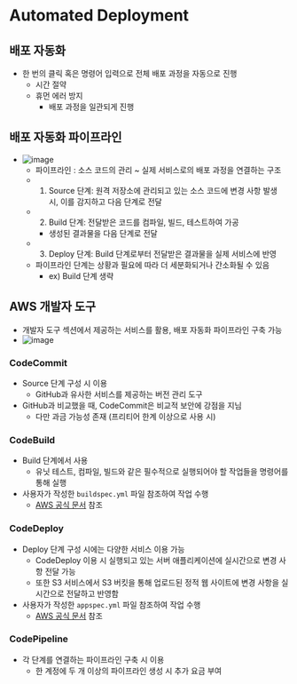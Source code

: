 # Automated Deployment
## 배포 자동화
- 한 번의 클릭 혹은 명령어 입력으로 전체 배포 과정을 자동으로 진행
  - 시간 절약
  - 휴먼 에러 방지
    - 배포 과정을 일관되게 진행
## 배포 자동화 파이프라인
- ![image](https://user-images.githubusercontent.com/102513932/206066177-758d88aa-6c89-4ef8-a23f-d2195024d14a.png)
  - 파이프라인 : 소스 코드의 관리 ~ 실제 서비스로의 배포 과정을 연결하는 구조
  - 1. Source 단계: 원격 저장소에 관리되고 있는 소스 코드에 변경 사항 발생 시, 이를 감지하고 다음 단계로 전달
  - 2. Build 단계: 전달받은 코드를 컴파일, 빌드, 테스트하여 가공
    - 생성된 결과물을 다음 단계로 전달
  - 3. Deploy 단계: Build 단계로부터 전달받은 결과물을 실제 서비스에 반영
  - 파이프라인 단계는 상황과 필요에 따라 더 세분화되거나 간소화될 수 있음
    -  ex) Build 단계 생략

## AWS 개발자 도구
- 개발자 도구 섹션에서 제공하는 서비스를 활용, 배포 자동화 파이프라인 구축 가능
- ![image](https://user-images.githubusercontent.com/102513932/206066692-db46393e-94c7-4ea6-943a-3d3a2698db29.png)
### CodeCommit
- Source 단계 구성 시 이용
  - GitHub과 유사한 서비스를 제공하는 버전 관리 도구
- GitHub과 비교했을 때, CodeCommit은 비교적 보안에 강점을 지님
  - 다만 과금 가능성 존재 (프리티어 한계 이상으로 사용 시)

### CodeBuild
- Build 단계에서 사용
  - 유닛 테스트, 컴파일, 빌드와 같은 필수적으로 실행되어야 할 작업들을 명령어를 통해 실행
- 사용자가 작성한 `buildspec.yml` 파일 참조하여 작업 수행
  - [AWS 공식 문서](https://docs.aws.amazon.com/ko_kr/codebuild/latest/userguide/build-spec-ref.html) 참조

### CodeDeploy
- Deploy 단계 구성 시에는 다양한 서비스 이용 가능
  - CodeDeploy 이용 시 실행되고 있는 서버 애플리케이션에 실시간으로 변경 사항 전달 가능
  - 또한 S3 서비스에서 S3 버킷을 통해 업로드된 정적 웹 사이트에 변경 사항을 실시간으로 전달하고 반영함
- 사용자가 작성한 `appspec.yml` 파일 참조하여 작업 수행
  - [AWS 공식 문서](https://docs.aws.amazon.com/ko_kr/codedeploy/latest/userguide/reference-appspec-file.html) 참조

### CodePipeline
- 각 단계를 연결하는 파이프라인 구축 시 이용
  - 한 계정에 두 개 이상의 파이프라인 생성 시 추가 요금 부여